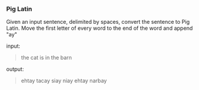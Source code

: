### Pig Latin

Given an input sentence, delimited by spaces, convert the sentence to Pig Latin. Move the first letter of every word to the end of the word and append "ay"

input:

> the cat is in the barn

output:

> ehtay tacay siay niay ehtay narbay
